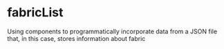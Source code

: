 # fabricList
Using components to programmatically incorporate data from a JSON file that, in this case, stores information about fabric
